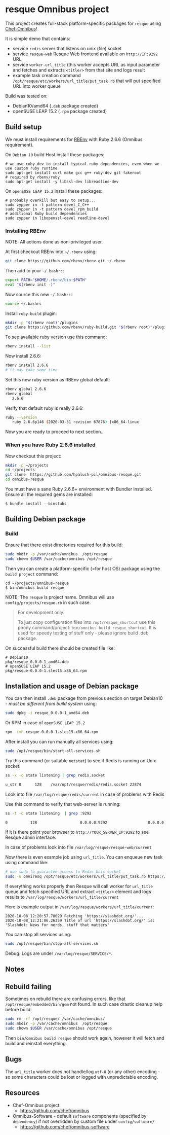 resque Omnibus project
======================
This project creates full-stack platform-specific packages for
`resque` using [Chef-Omnibus](https://github.com/chef/omnibus)!

It is simple demo that contains:
- service `redis` server that listens on unix (file) socket
- service `resque-web` Resque Web frontend available on `http://IP:9292` URL
- service `worker-url_title` (this worker accepts URL as input parameter and fetches
  and extracts `<title/>` from that site and logs result
- example task creation command `/opt/resque/etc/workers/url_title/put_task.rb` that will put specified URL into worker
  queue

Build was tested on:
- Debian10/amd64 (`.deb` package created)
- openSUSE LEAP 15.2 (`.rpm` package created)

Build setup
-----------

We must install requirements for [RBEnv](https://github.com/rbenv/rbenv) with Ruby 2.6.6 (Omnibus requirement).

On `Debian 10` build Host install these packages:
```shell
# we use ruby-dev to install typical ruby dependencies, even when we use custom ruby runtime
sudo apt-get install curl make gcc g++ ruby-dev git fakeroot
# required by rbenv/ruby
sudo apt-get install -y libssl-dev libreadline-dev
```

On `openSUSE LEAP 15.2` install these packages:
```shell
# probably overkill but easy to setup...
sudo zypper in -t pattern devel_C_C++
sudo zypper in -t pattern devel_rpm_build
# additional Ruby build dependencies
sudo zypper in libopenssl-devel readline-devel
```


### Installing RBEnv

NOTE: All actions done as non-privileged user.

At first checkout RBEnv into `~/.rbenv` using:

```bash
git clone https://github.com/rbenv/rbenv.git ~/.rbenv
```

Then add to your `~/.bashrc`:

```bash
export PATH="$HOME/.rbenv/bin:$PATH"
eval "$(rbenv init -)"
```

Now source this new `~/.bashrc`:

```bash
source ~/.bashrc
```

Install `ruby-build` plugin:
```bash
mkdir -p "$(rbenv root)"/plugins
git clone https://github.com/rbenv/ruby-build.git "$(rbenv root)"/plugins/ruby-build
```

To see available ruby version use this command:

```bash
rbenv install --list
```

Now install 2.6.6:
```bash
rbenv install 2.6.6
# it may take some time
```

Set this new ruby version as RBEnv global default:
```bash
rbenv global 2.6.6
rbenv global
   2.6.6
```

Verify that default ruby is really 2.6.6:

```bash
ruby --version
   ruby 2.6.6p146 (2020-03-31 revision 67876) [x86_64-linux
```

Now you are ready to proceed to next section...

### When you have Ruby 2.6.6 installed

Now checkout this project:
```bash
mkdir -p ~/projects
cd ~/projects
git clone  https://github.com/hpaluch-pil/omnibus-resque.git
cd omnibus-resque
```

You must have a sane Ruby 2.6.6+ environment with Bundler installed. Ensure all
the required gems are installed:

```shell
$ bundle install --binstubs
```

Building Debian package
-----------------------
### Build

Ensure that there exist directories required for this build:
```bash
sudo mkdir -p /var/cache/omnibus  /opt/resque
sudo chown $USER /var/cache/omnibus /opt/resque
```

Then you can create a platform-specific (=for host OS)  package
using the `build project` command:

```shell
cd ~/projects/omnibus-resque
$ bin/omnibus build resque
```

NOTE: The `resque` is project name. Omnibus will
use `config/projects/resque.rb` in such case.

> For development only:
>
> To just copy configuration files into `/opt/resque_shortcut` use this phony
> command/project: `bin/omnibus build resque_shortcut`. It is used for speedy
> testing of stuff only - please ignore build .deb package.


On successful build there should be created file like:

```
# Debian10
pkg/resque_0.0.0-1_amd64.deb
# openSUSE LEAP 15.2
pkg/resque-0.0.0-1.sles15.x86_64.rpm
```

Installation and usage of Debian package
----------------------------------------

You can then install `.deb` package from previous section on target Debian10 - *must be different from build system* using:
```bash
sudo dpkg -i resque_0.0.0-1_amd64.deb
```

Or RPM in case of `openSUSE LEAP 15.2`
```bash
rpm -ivh resque-0.0.0-1.sles15.x86_64.rpm
```


After install you can run manually all services using:

```bash
sudo /opt/resque/bin/start-all-services.sh
```

Try this command (or suitable `netstat`) to see if Redis is running on Unix socket:

```bash
ss -x -o state listening | grep redis.socket

u_str 0      128    /var/opt/resque/redis/redis.socket 22874             * 0
```
Look into file `/var/log/resque/redis/current` in case of problems with Redis

Use this command to verify that web-server is running:
```bash
ss -t -o state listening  | grep :9292

0          128                   0.0.0.0:9292                  0.0.0.0:*
```
If it is there point your browser to `http://YOUR_SERVER_IP:9292` to see Resque admin interface.

In case of problems look into file `/var/log/resque/resque-web/current`

Now there is even example job using `url_title`. You can enqueue new task using command like:

```bash
# use sudo to guarantee access to Redis Unix socket
sudo -u omniresq /opt/resque/etc/workers/url_title/put_task.rb https://slashdot.org/
```

If everything works properly then Resque will call worker for `url_title` queue and fetch specified URL
and extract `<title/>` element and logs results to `/var/log/resque/workers/url_title/current`

Here is example output in `/var/log/resque/workers/url_title/current`:

```
2020-10-08_12:20:57.78029 Fetching 'https://slashdot.org/'...
2020-10-08_12:21:06.26359 Title of url 'https://slashdot.org/' is: 'Slashdot: News for nerds, stuff that matters'
```



You can stop all services using:

```bash
sudo /opt/resque/bin/stop-all-services.sh
```

Debug: Logs are under `/var/log/resque/SERVICE/*`.

Notes
-----

## Rebuild failing

Sometimes on rebuild there are confusing errors, like that `/opt/resque/embedded/bin/gem` not found.
In such case drastic cleanup help before build:

```bash
sudo rm -rf /opt/resque/ /var/cache/omnibus/
sudo mkdir -p /var/cache/omnibus  /opt/resque
sudo chown $USER /var/cache/omnibus /opt/resque
```

Then `bin/omnibus build resque` should work again, however it will fetch and build and reinstall everything.

Bugs
----

The `url_title` worker does not handle/log `utf-8` (or any other) encoding - so some characters could be lost
or logged with unpredictable encoding.

Resources
---------

* Chef-Omnibus project:
  - https://github.com/chef/omnibus
* Omnibus-Software - default `software` components (specified by `dependency`)
  if not overridden by custom file under `config/software/`
  - https://github.com/chef/omnibus-software

